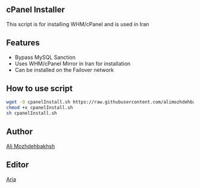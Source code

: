 ## cPanel Installer

This script is for installing WHM/cPanel and is used in Iran

## Features

* Bypass MySQL Sanction
* Uses WHM/cPanel Mirror in Iran for installation
* Can be installed on the Failover network

## How to use script

```bash
wget -O cpanelInstall.sh https://raw.githubusercontent.com/alimozhdehbakhsh/cPanel-Installer/main/cpanelInstall.sh
chmod +x cpanelInstall.sh
sh cpanelInstall.sh
```

## Author

[Ali Mozhdehbakhsh](https://github.com/alimozhdehbakhsh)

## Editor

[Aria](https://github.com/MrAriaNet)
